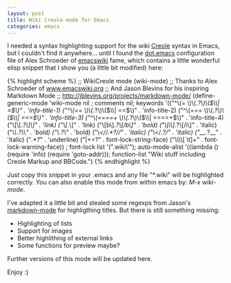```yaml
---
layout: post
title: Wiki Creole mode for Emacs
categories: emacs
---
```


I needed a syntax highlighting support for the wiki [Creole](http://www.wikicreole.org/wiki/Creole1.0) syntax in Emacs, but I couldn't find it anywhere... until I found the [dot.emacs](http://www.emacswiki.org/cgi-bin/wiki/menu-bar%2B.el/Search/AlexSchroeder/AlexSchroederConfigPyrobombus) configuration file of Alex Schroeder of [emacswiki](http://www.emacswiki.org) fame, which contains a little wonderful elisp snippet that I show you (a little bit modified) here:

{% highlight scheme %}
;; WikiCreole mode (wiki-mode)
;; Thanks to Alex Schroeder of www.emacswiki.org 
;; And Jason Blevins for his inspiring Markdown Mode
;; http://jblevins.org/projects/markdown-mode/
(define-generic-mode 'wiki-mode 
  nil ; comments 
  nil; keywords 
  '(("^\\(= \\)\\(.*?\\)\\($\\| =$\\)" . 'info-title-1)
    ("^\\(== \\)\\(.*?\\)\\($\\| ==$\\)" . 'info-title-2)
    ("^\\(=== \\)\\(.*?\\)\\($\\| ===$\\)" . 'info-title-3)
    ("^\\(====+ \\)\\(.*?\\)\\($\\| ====+$\\)" . 'info-title-4) 
    ("\\[\\[.*?\\]\\]" . 'link)
    ("\\[.*\\]" . 'link)
    ("\\[b\\].*?\\[/b\\]" . 'bold)
    ("\\[i\\].*?\\[/i\\]" . 'italic)
    ("\\*\\*.*?\\*\\*" . 'bold)
    ("\\*.*?\\*" . 'bold)
    ("\\_<//.*?//" . 'italic)
    ("\\_</.*?/" . 'italic)
    ("__.*?__" . 'italic)
    ("_.*?_" . 'underline)
    ("|+=?" . font-lock-string-face)
    ("\\\\\\\\[ \t]+" . font-lock-warning-face)) ; font-lock list
  '(".wiki\\'"); auto-mode-alist
  '((lambda () (require 'info) (require 'goto-addr))); function-list
  "Wiki stuff including Creole Markup and BBCode.")
{% endhighlight %}

Just copy this snippet in your .emacs and any file "\*.wiki" will be highlighted correctly. You can also enable this mode from within emacs by: *M-x wiki-mode*.

I've adapted it a little bit and stealed some regexps from Jason's [markdown-mode](http://jblevins.org/projects/markdown-mode/) for highligthing titles. But there is still something missing:

 - Highlighting of lists
 - Support for images
 - Better highlithing of external links
 - Some functions for preview maybe?

Further versions of this mode will be updated here.

Enjoy :)

